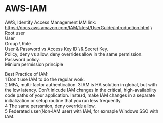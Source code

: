 # AWS-IAM
AWS, Identify Access Management
IAM link: https://docs.aws.amazon.com/IAM/latest/UserGuide/introduction.html \ 
Root user \
User \
Group \ 
Role \
User & Password vs Access Key ID  \ & Secret Key. \
Policy, deny vs allow, deny overrides allow in the same permission. \
Password policy. \
Minium permission principle

Best Practice of IAM: \
1 Don't use IAM to do the regular work. \
2 MFA, multi-factor authentication.
3 IAM is HA solution in global, but with the low latency.
Don't inlcude IAM changes in the critical, high-availability code paths of your application. Instead, make IAM changes in a separate initialization or setup routine that you run less frequently. \
4 The same perssmion, deny override allow. \
5 Federated user(Non-IAM user) with IAM, for exmaple Windows SSO with IAM.
